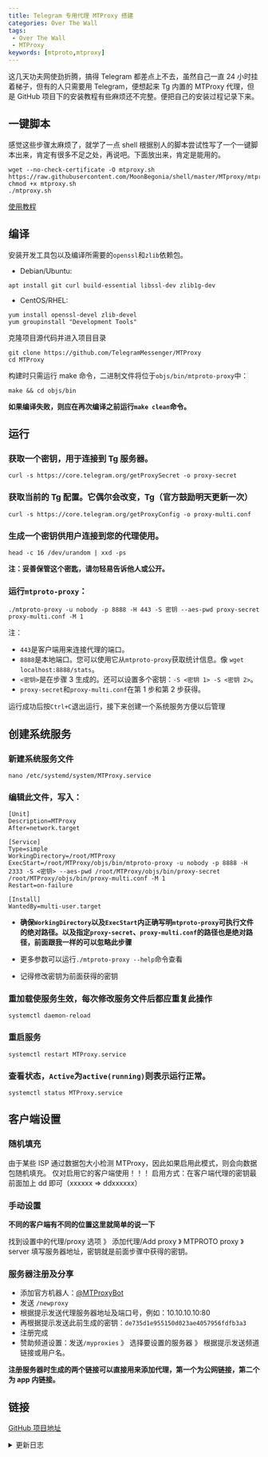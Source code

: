 ```yaml
---
title: Telegram 专用代理 MTProxy 搭建
categories: Over The Wall
tags: 
 - Over The Wall
 - MTProxy
keywords: [mtproto,mtproxy]
---
```


这几天功夫网使劲折腾，搞得 Telegram 都差点上不去，虽然自己一直 24 小时挂着梯子，但有的人只需要用 Telegram，便想起来 Tg 内置的 MTProxy 代理，但是 GitHub 项目下的安装教程有些麻烦还不完整。便把自己的安装过程记录下来。

<!-- more -->

## 一键脚本

感觉这些步骤太麻烦了，就学了一点 shell 根据别人的脚本尝试性写了一个一键脚本出来，肯定有很多不足之处，再说吧。下面放出来，肯定是能用的。

```
wget --no-check-certificate -O mtproxy.sh https://raw.githubusercontent.com/MoonBegonia/shell/master/MTproxy/mtproxy.sh
chmod +x mtproxy.sh
./mtproxy.sh
```

[使用教程](#客户端设置)

## 编译

安装开发工具包以及编译所需要的`openssl`和`zlib`依赖包。

- Debian/Ubuntu:

```shell
apt install git curl build-essential libssl-dev zlib1g-dev
```

- CentOS/RHEL:

```shell
yum install openssl-devel zlib-devel
yum groupinstall "Development Tools"
```

克隆项目源代码并进入项目目录

```shell
git clone https://github.com/TelegramMessenger/MTProxy
cd MTProxy
```

构建时只需运行 make 命令，二进制文件将位于`objs/bin/mtproto-proxy`中：

```shell
make && cd objs/bin
```

**如果编译失败，则应在再次编译之前运行`make clean`命令。**

## 运行

### 获取一个密钥，用于连接到 Tg 服务器。

```shell
curl -s https://core.telegram.org/getProxySecret -o proxy-secret
```

### 获取当前的 Tg 配置。它偶尔会改变，Tg（官方鼓励明天更新一次）

```shell
curl -s https://core.telegram.org/getProxyConfig -o proxy-multi.conf
```

### 生成一个密钥供用户连接到您的代理使用。

```shell
head -c 16 /dev/urandom | xxd -ps
```

**注：妥善保管这个密匙，请勿轻易告诉他人或公开。**

### 运行`mtproto-proxy`：

```shell
./mtproto-proxy -u nobody -p 8888 -H 443 -S 密钥 --aes-pwd proxy-secret proxy-multi.conf -M 1
```

注：

- `443`是客户端用来连接代理的端口。
- `8888`是本地端口。您可以使用它从`mtproto-proxy`获取统计信息。像 `wget localhost:8888/stats`。
- `<密钥>`是在步骤 3 生成的。还可以设置多个密钥：`-S <密钥 1> -S <密钥 2>`。
- `proxy-secret`和`proxy-multi.conf`在第 1 步和第 2 步获得。

运行成功后按`Ctrl+C`退出运行，接下来创建一个系统服务方便以后管理

## 创建系统服务

### 新建系统服务文件

```shell
nano /etc/systemd/system/MTProxy.service
```

### 编辑此文件，写入：

```shell
[Unit]
Description=MTProxy
After=network.target

[Service]
Type=simple
WorkingDirectory=/root/MTProxy
ExecStart=/root/MTProxy/objs/bin/mtproto-proxy -u nobody -p 8888 -H 2333 -S <密钥> --aes-pwd /root/MTProxy/objs/bin/proxy-secret /root/MTProxy/objs/bin/proxy-multi.conf -M 1
Restart=on-failure

[Install]
WantedBy=multi-user.target
```

- **确保`WorkingDirectory`以及`ExecStart`内正确写明`mtproto-proxy`可执行文件的绝对路径。以及指定`proxy-secret`、`proxy-multi.conf`的路径也是绝对路径，前面跟我一样的可以忽略此步骤**

- 更多参数可以运行`./mtproto-proxy --help`命令查看

- 记得修改密钥为前面获得的密钥

### 重加载使服务生效，每次修改服务文件后都应重复此操作

```shell
systemctl daemon-reload
```

### 重启服务

```shell
systemctl restart MTProxy.service
```

### 查看状态，`Active`为`active(running)`则表示运行正常。

```shell
systemctl status MTProxy.service
```

## 客户端设置

### 随机填充

由于某些 ISP 通过数据包大小检测 MTProxy，因此如果启用此模式，则会向数据包随机填充。
仅对启用它的客户端使用！！！
启用方式：在客户端代理的密钥最前面加上 dd 即可（xxxxxx => ddxxxxxx）

### 手动设置

**不同的客户端有不同的位置这里就简单的说一下**

找到设置中的代理/proxy 选项 》 添加代理/Add proxy 》 MTPROTO proxy 》 server 填写服务器地址，密钥就是前面步骤中获得的密钥。

### 服务器注册及分享

- 添加官方机器人：[@MTProxyBot](https://t.me/mtproxybot)
- 发送 `/newproxy`
- 根据提示发送代理服务器地址及端口号，例如：10.10.10.10:80
- 再根据提示发送此前生成的密钥：`de735d1e955150d023ae4057956fdfb3a3`
- 注册完成
- 赞助频道设置：发送`/myproxies` 》 选择要设置的服务器 》 根据提示发送频道链接或用户名。

**注册服务器时生成的两个链接可以直接用来添加代理，第一个为公网链接，第二个为 app 内链接。**

## 链接

[GitHub 项目地址](https://github.com/TelegramMessenger/MTProxy)

<details><summary>更新日志</summary>
2018-06-28：升级一键一键脚本为二合一

2018-06-27：添加一键脚本

2018-08-19：添加随机填充
</details>